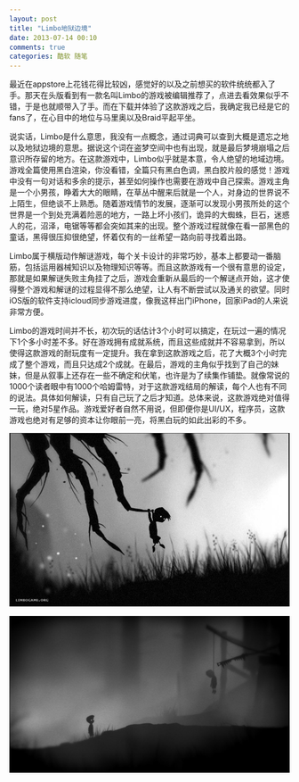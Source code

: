 ```yaml
---
layout: post
title: "Limbo地狱边境"
date: 2013-07-14 00:10
comments: true
categories: 酷软 随笔
---
```


<p>
最近在appstore上花钱花得比较凶，感觉好的以及之前想买的软件统统都入了手。那天在头版看到有一款名叫Limbo的游戏被编辑推荐了，点进去看效果似乎不错，于是也就顺带入了手。而在下载并体验了这款游戏之后，我确定我已经是它的fans了，在心目中的地位与马里奥以及Braid平起平坐。
</p>
<p>
说实话，Limbo是什么意思，我没有一点概念，通过词典可以查到大概是遗忘之地以及地狱边境的意思。据说这个词在盗梦空间中也有出现，就是最后梦境崩塌之后意识所存留的地方。在这款游戏中，Limbo似乎就是本意，令人绝望的地域边境。游戏全篇使用黑白渲染，你没看错，全篇只有黑白色调，黑白胶片般的感觉！游戏中没有一句对话和多余的提示，甚至如何操作也需要在游戏中自己探索。游戏主角是一个小男孩，睁着大大的眼睛，在草丛中醒来后就是一个人，对身边的世界说不上陌生，但绝谈不上熟悉。随着游戏情节的发展，逐渐可以发现小男孩所处的这个世界是一个到处充满着险恶的地方，一路上坏小孩们，诡异的大蜘蛛，巨石，迷惑人的花，沼泽，电锯等等都会突如其来的出现。整个游戏过程就像在看一部黑色的童话，黑得很压抑很绝望，怀着仅有的一丝希望一路向前寻找着出路。
</p>
<p>
Limbo属于横版动作解谜游戏，每个关卡设计的非常巧妙，基本上都要动一番脑筋，包括运用器械知识以及物理知识等等。而且这款游戏有一个很有意思的设定，那就是如果解谜失败主角挂了之后，游戏会重新从最后的一个解谜点开始，这才使得整个游戏和解谜的过程显得不那么绝望，让人有不断尝试以及通关的欲望。同时iOS版的软件支持icloud同步游戏进度，像我这样出门iPhone，回家iPad的人来说非常方便。
</p>
<p>
Limbo的游戏时间并不长，初次玩的话估计3个小时可以搞定，在玩过一遍的情况下1个多小时差不多。好在游戏拥有成就系统，而且这些成就并不容易拿到，所以使得这款游戏的耐玩度有一定提升。我在拿到这款游戏之后，花了大概3个小时完成了整个游戏，而且只达成2个成就。在最后，游戏的主角似乎找到了自己的妹妹，但是从叙事上还存在一些不确定和伏笔，也许是为了续集作铺垫。就像常说的1000个读者眼中有1000个哈姆雷特，对于这款游戏结局的解读，每个人也有不同的说法。具体如何解读，只有自己玩了之后才知道。总体来说，这款游戏绝对值得一玩，绝对5星作品。游戏爱好者自然不用说，但即便你是UI/UX，程序员，这款游戏也绝对有足够的资本让你眼前一亮，将黑白玩的如此出彩的不多。
</p>

<p>
<img src="/./images/blog/./1102O3a.png"  alt="./images/blog/./1102O3a.png" />
</p>
<p>
<img src="/./images/blog/./1102bBh.png"  alt="./images/blog/./1102bBh.png" />
</p>